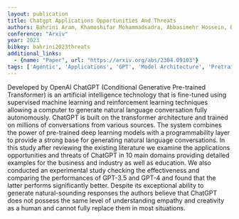 ```yaml
---
layout: publication
title: Chatgpt Applications Opportunities And Threats
authors: Bahrini Aram, Khamoshifar Mohammadsadra, Abbasimehr Hossein, Riggs Robert J., Esmaeili Maryam, Majdabadkohne Rastin Mastali, Pasehvar Morteza
conference: "Arxiv"
year: 2023
bibkey: bahrini2023threats
additional_links:
  - {name: "Paper", url: "https://arxiv.org/abs/2304.09103"}
tags: ['Agentic', 'Applications', 'GPT', 'Model Architecture', 'Pretraining Methods', 'Reinforcement Learning', 'Transformer']
---
```

Developed by OpenAI ChatGPT (Conditional Generative Pre-trained Transformer) is an artificial intelligence technology that is fine-tuned using supervised machine learning and reinforcement learning techniques allowing a computer to generate natural language conversation fully autonomously. ChatGPT is built on the transformer architecture and trained on millions of conversations from various sources. The system combines the power of pre-trained deep learning models with a programmability layer to provide a strong base for generating natural language conversations. In this study after reviewing the existing literature we examine the applications opportunities and threats of ChatGPT in 10 main domains providing detailed examples for the business and industry as well as education. We also conducted an experimental study checking the effectiveness and comparing the performances of GPT-3.5 and GPT-4 and found that the latter performs significantly better. Despite its exceptional ability to generate natural-sounding responses the authors believe that ChatGPT does not possess the same level of understanding empathy and creativity as a human and cannot fully replace them in most situations.
